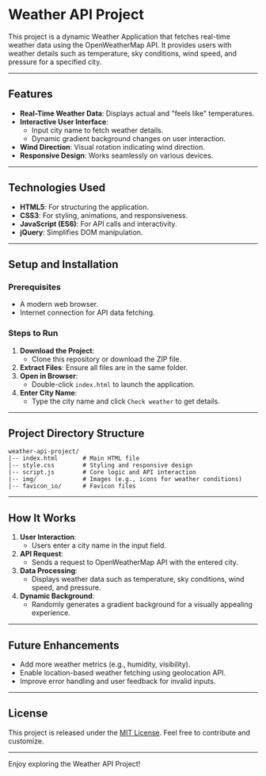 
# Weather API Project

This project is a dynamic Weather Application that fetches real-time weather data using the OpenWeatherMap API. 
It provides users with weather details such as temperature, sky conditions, wind speed, and pressure for a specified city.

---

## Features

- **Real-Time Weather Data**: Displays actual and "feels like" temperatures.
- **Interactive User Interface**:
  - Input city name to fetch weather details.
  - Dynamic gradient background changes on user interaction.
- **Wind Direction**: Visual rotation indicating wind direction.
- **Responsive Design**: Works seamlessly on various devices.

---

## Technologies Used

- **HTML5**: For structuring the application.
- **CSS3**: For styling, animations, and responsiveness.
- **JavaScript (ES6)**: For API calls and interactivity.
- **jQuery**: Simplifies DOM manipulation.

---

## Setup and Installation

### Prerequisites

- A modern web browser.
- Internet connection for API data fetching.

### Steps to Run

1. **Download the Project**:
   - Clone this repository or download the ZIP file.
2. **Extract Files**: Ensure all files are in the same folder.
3. **Open in Browser**:
   - Double-click `index.html` to launch the application.
4. **Enter City Name**:
   - Type the city name and click `Check weather` to get details.

---

## Project Directory Structure

```
weather-api-project/
|-- index.html       # Main HTML file
|-- style.css        # Styling and responsive design
|-- script.js        # Core logic and API interaction
|-- img/             # Images (e.g., icons for weather conditions)
|-- favicon_io/      # Favicon files
```

---

## How It Works

1. **User Interaction**:
   - Users enter a city name in the input field.
2. **API Request**:
   - Sends a request to OpenWeatherMap API with the entered city.
3. **Data Processing**:
   - Displays weather data such as temperature, sky conditions, wind speed, and pressure.
4. **Dynamic Background**:
   - Randomly generates a gradient background for a visually appealing experience.

---

## Future Enhancements

- Add more weather metrics (e.g., humidity, visibility).
- Enable location-based weather fetching using geolocation API.
- Improve error handling and user feedback for invalid inputs.

---

## License

This project is released under the [MIT License](LICENSE). Feel free to contribute and customize.

---

Enjoy exploring the Weather API Project!
